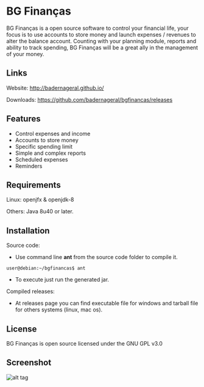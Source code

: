 # BG Finanças

BG Finanças is a open source software to control your financial life, your focus is to use accounts to store money and launch expenses / revenues to alter the balance account. Counting with your planning module, reports and ability to track spending, BG Finanças will be a great ally in the management of your money.

Links
--

Website: http://badernageral.github.io/

Downloads: https://github.com/badernageral/bgfinancas/releases


Features
--
* Control expenses and income
* Accounts to store money
* Specific spending limit
* Simple and complex reports
* Scheduled expenses
* Reminders

Requirements
--

Linux: openjfx & openjdk-8

Others: Java 8u40 or later.

Installation
--
Source code:
* Use command line **ant** from the source code folder to compile it.
```
user@debian:~/bgfinancas$ ant
```
* To execute just run the generated jar.

Compiled releases:
* At releases page you can find executable file for windows and tarball file for others systems (linux, mac os).

License
--

BG Finanças is open source licensed under the GNU GPL v3.0

Screenshot
--
![alt tag](http://badernageral.github.io/screenshot.png)
